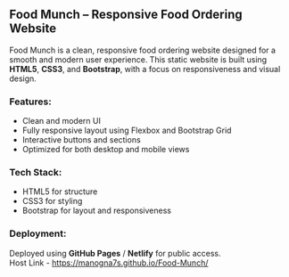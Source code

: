 ## Food Munch – Responsive Food Ordering Website

Food Munch is a clean, responsive food ordering website designed for a smooth and modern user experience. This static website is built using **HTML5**, **CSS3**, and **Bootstrap**, with a focus on responsiveness and visual design.

### Features:
- Clean and modern UI
- Fully responsive layout using Flexbox and Bootstrap Grid
- Interactive buttons and sections
- Optimized for both desktop and mobile views

### Tech Stack:
- HTML5 for structure
- CSS3 for styling
- Bootstrap for layout and responsiveness

### Deployment:
Deployed using **GitHub Pages** / **Netlify** for public access. </br>
Host Link - https://manogna7s.github.io/Food-Munch/

